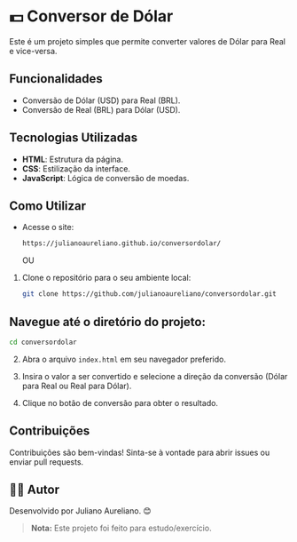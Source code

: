 # 💵 Conversor de Dólar

Este é um projeto simples que permite converter valores de Dólar para Real e vice-versa.

## Funcionalidades

- Conversão de Dólar (USD) para Real (BRL).
- Conversão de Real (BRL) para Dólar (USD).

## Tecnologias Utilizadas

- **HTML**: Estrutura da página.
- **CSS**: Estilização da interface.
- **JavaScript**: Lógica de conversão de moedas.

## Como Utilizar

- Acesse o site:

  ```bash
  https://julianoaureliano.github.io/conversordolar/
  ```

  OU

1. Clone o repositório para o seu ambiente local:
   ```bash
   git clone https://github.com/julianoaureliano/conversordolar.git
   ```

## Navegue até o diretório do projeto:

```bash
cd conversordolar
```

2. Abra o arquivo `index.html` em seu navegador preferido.

3. Insira o valor a ser convertido e selecione a direção da conversão (Dólar para Real ou Real para Dólar).

4. Clique no botão de conversão para obter o resultado.

## Contribuições

Contribuições são bem-vindas! Sinta-se à vontade para abrir issues ou enviar pull requests.

## 👩‍🚀 Autor

Desenvolvido por Juliano Aureliano. 😊

> **Nota:** Este projeto foi feito para estudo/exercício.
